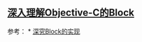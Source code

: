## [深入理解Objective-C的Block](http://www.molotang.com/articles/1691.html)

参考：
	* [深究Block的实现](http://www.cocoachina.com/ios/20160225/15441.html)
